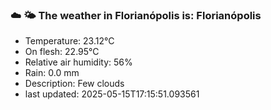 ### ☁️ 🌤️  The weather in Florianópolis is: Florianópolis

- Temperature: 23.12°C
- On flesh: 22.95°C
- Relative air humidity: 56%
- Rain: 0.0 mm
- Description: Few clouds
- last updated: 2025-05-15T17:15:51.093561
